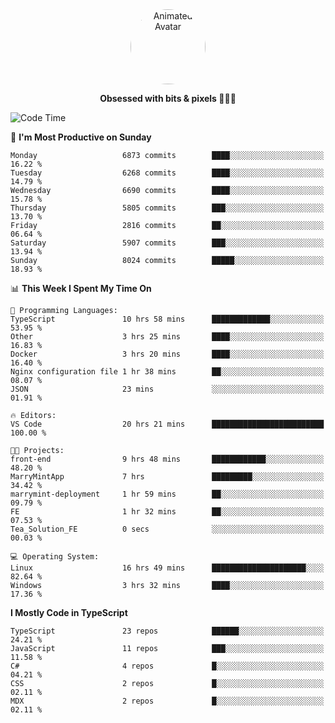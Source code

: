 
<div align="center">
  <img 
    src="https://i.postimg.cc/W1R4TF4j/d6kpuve-c97567cf-518b-4b86-a271-5c89d88d22f7.gif" 
    width="120" 
    height="120" 
    alt="Animated Avatar" 
    style="border-radius: 50%;" 
  />
  
  <strong>Obsessed with bits & pixels 🧑‍💻🎨</strong>
</div>


<!--
### 🛠️ Main Tech Stack

<div align="center">
  <img src="https://cdn.jsdelivr.net/gh/devicons/devicon/icons/javascript/javascript-original.svg" height="25" alt="JavaScript" />
  <img src="https://cdn.jsdelivr.net/gh/devicons/devicon/icons/react/react-original.svg" height="25" alt="React" />
  <img src="https://cdn.jsdelivr.net/gh/devicons/devicon/icons/cplusplus/cplusplus-original.svg" height="25" alt="C++" />
  <img src="https://cdn.jsdelivr.net/gh/devicons/devicon/icons/rust/rust-original.svg" height="25" alt="Rust" />
  <img src="https://cdn.jsdelivr.net/gh/devicons/devicon/icons/java/java-original.svg" height="25" alt="Java" />
  <img src="https://skillicons.dev/icons?i=mysql" height="25" alt="MySQL" />
  <img src="https://skillicons.dev/icons?i=pr" height="25" alt="Premiere Pro" />
</div> -->

<!--START_SECTION:waka-->
![Code Time](http://img.shields.io/badge/Code%20Time-2%2C552%20hrs%2058%20mins-blue)

📅 **I'm Most Productive on Sunday** 

```text
Monday                   6873 commits        ████░░░░░░░░░░░░░░░░░░░░░   16.22 % 
Tuesday                  6268 commits        ████░░░░░░░░░░░░░░░░░░░░░   14.79 % 
Wednesday                6690 commits        ████░░░░░░░░░░░░░░░░░░░░░   15.78 % 
Thursday                 5805 commits        ███░░░░░░░░░░░░░░░░░░░░░░   13.70 % 
Friday                   2816 commits        ██░░░░░░░░░░░░░░░░░░░░░░░   06.64 % 
Saturday                 5907 commits        ███░░░░░░░░░░░░░░░░░░░░░░   13.94 % 
Sunday                   8024 commits        █████░░░░░░░░░░░░░░░░░░░░   18.93 % 
```


📊 **This Week I Spent My Time On** 

```text
💬 Programming Languages: 
TypeScript               10 hrs 58 mins      █████████████░░░░░░░░░░░░   53.95 % 
Other                    3 hrs 25 mins       ████░░░░░░░░░░░░░░░░░░░░░   16.83 % 
Docker                   3 hrs 20 mins       ████░░░░░░░░░░░░░░░░░░░░░   16.40 % 
Nginx configuration file 1 hr 38 mins        ██░░░░░░░░░░░░░░░░░░░░░░░   08.07 % 
JSON                     23 mins             ░░░░░░░░░░░░░░░░░░░░░░░░░   01.91 % 

🔥 Editors: 
VS Code                  20 hrs 21 mins      █████████████████████████   100.00 % 

🐱‍💻 Projects: 
front-end                9 hrs 48 mins       ████████████░░░░░░░░░░░░░   48.20 % 
MarryMintApp             7 hrs               █████████░░░░░░░░░░░░░░░░   34.42 % 
marrymint-deployment     1 hr 59 mins        ██░░░░░░░░░░░░░░░░░░░░░░░   09.79 % 
FE                       1 hr 32 mins        ██░░░░░░░░░░░░░░░░░░░░░░░   07.53 % 
Tea_Solution_FE          0 secs              ░░░░░░░░░░░░░░░░░░░░░░░░░   00.03 % 

💻 Operating System: 
Linux                    16 hrs 49 mins      █████████████████████░░░░   82.64 % 
Windows                  3 hrs 32 mins       ████░░░░░░░░░░░░░░░░░░░░░   17.36 % 
```

**I Mostly Code in TypeScript** 

```text
TypeScript               23 repos            ██████░░░░░░░░░░░░░░░░░░░   24.21 % 
JavaScript               11 repos            ███░░░░░░░░░░░░░░░░░░░░░░   11.58 % 
C#                       4 repos             █░░░░░░░░░░░░░░░░░░░░░░░░   04.21 % 
CSS                      2 repos             █░░░░░░░░░░░░░░░░░░░░░░░░   02.11 % 
MDX                      2 repos             █░░░░░░░░░░░░░░░░░░░░░░░░   02.11 % 
```




<!--END_SECTION:waka-->
